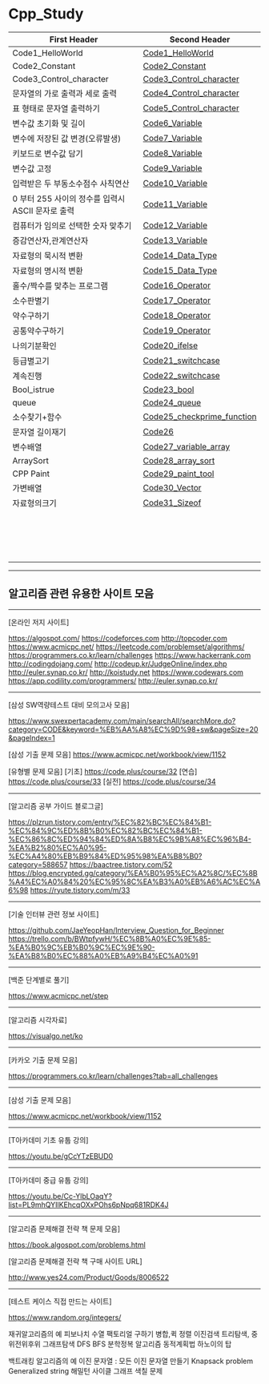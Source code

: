 # Cpp_Study









First Header | Second Header
------------ | -------------
Code1_HelloWorld|[Code1_HelloWorld](https://github.com/songk1992/Cpp_Study/blob/master/code/Code1_HelloWorld)
Code2_Constant|[Code2_Constant](https://github.com/songk1992/Cpp_Study/blob/master/code/Code2_Constant)
Code3_Control_character|[Code3_Control_character](https://github.com/songk1992/Cpp_Study/blob/master/code/Code3_Control_character)
문자열의 가로 출력과 세로 출력| [Code4_Control_character](https://github.com/songk1992/Cpp_Study/blob/master/code/Code4_Control_character)
표 형태로 문자열 출력하기|[Code5_Control_character](https://github.com/songk1992/Cpp_Study/blob/master/code/Code5_Control_character)
변수값 초기화 및 길이|[Code6_Variable](https://github.com/songk1992/Cpp_Study/blob/master/code/Code6_Variable)
변수에 저장된 값 변경(오류발생)|[Code7_Variable](https://github.com/songk1992/Cpp_Study/blob/master/code/Code7_Variable)
키보드로 변수값 담기|[Code8_Variable](https://github.com/songk1992/Cpp_Study/blob/master/code/Code8_Variable)
변수값 고정 | [Code9_Variable](https://github.com/songk1992/Cpp_Study/blob/master/code/Code9_Variable)
입력받은 두 부동소수점수 사칙연산 |[Code10_Variable](https://github.com/songk1992/Cpp_Study/blob/master/code/Code10_Variable)
0 부터 255 사이의 정수를 입력시 ASCII 문자로 출력 |[Code11_Variable](https://github.com/songk1992/Cpp_Study/blob/master/code/Code11_Variable)
컴퓨터가 임의로 선택한 숫자 맞추기|[Code12_Variable](https://github.com/songk1992/Cpp_Study/blob/master/code/Code12_Variable)
증감연산자,관계연산자|[Code13_Variable](https://github.com/songk1992/Cpp_Study/blob/master/code/Code13_Variable)
자료형의 묵시적 변환|[Code14_Data_Type](https://github.com/songk1992/Cpp_Study/blob/master/code/Code14_Data_Type)
자료형의 명시적 변환|[Code15_Data_Type](https://github.com/songk1992/Cpp_Study/blob/master/code/Code15_Data_Type)
홀수/짝수를 맞추는 프로그램|[Code16_Operator](https://github.com/songk1992/Cpp_Study/blob/master/code/Code16_Operator)
소수판별기|[Code17_Operator](https://github.com/songk1992/Cpp_Study/blob/master/code/Code17_Operator)
약수구하기|[Code18_Operator](https://github.com/songk1992/Cpp_Study/blob/master/code/Code18_Operator)
공통약수구하기|[Code19_Operator](https://github.com/songk1992/Cpp_Study/blob/master/code/Code19_Operator)
나의기분확인|[Code20_ifelse](https://github.com/songk1992/Cpp_Study/blob/master/code/Code20_ifelse)
등급별고기|[Code21_switchcase](https://github.com/songk1992/Cpp_Study/blob/master/code/Code21_switchcase)
계속진행|[Code22_switchcase](https://github.com/songk1992/Cpp_Study/blob/master/code/Code22_switchcase)
Bool_istrue|[Code23_bool](https://github.com/songk1992/Cpp_Study/blob/master/code/Code23_bool)
queue|[Code24_queue](https://github.com/songk1992/Cpp_Study/blob/master/code/Code24_queue)
소수찾기+함수|[Code25_checkprime_function](https://github.com/songk1992/Cpp_Study/blob/master/code/Code25_checkprime_function)
문자열 길이재기|[Code26](https://github.com/songk1992/Cpp_Study/blob/master/code/Code26)
변수배열|[Code27_variable_array](https://github.com/songk1992/Cpp_Study/blob/master/code/Code27_variable_array)
ArraySort|[Code28_array_sort](https://github.com/songk1992/Cpp_Study/blob/master/code/Code28_array_sort)
CPP Paint|[Code29_paint_tool](https://github.com/songk1992/Cpp_Study/new/master/code29)
가변배열|[Code30_Vector](https://github.com/songk1992/Cpp_Study/blob/master/code/Code30_Vector)
자료형의크기|[Code31_Sizeof](https://github.com/songk1992/Cpp_Study/blob/master/code/Code31_Sizeof)
|[]()
|[]()
|[]()
|[]()
|[]()
|[]()
|[]()
|[]()
|[]()
|[]()
|[]()
|[]()
|[]()
|[]()
|[]()
|[]()
|[]()
--------------------------------------
 알고리즘 관련 유용한 사이트 모음
--------------------------------------

--------------------------------------
[온라인 저지 사이트]

https://algospot.com/
https://codeforces.com
http://topcoder.com
https://www.acmicpc.net/
https://leetcode.com/problemset/algorithms/
https://programmers.co.kr/learn/challenges
https://www.hackerrank.com
http://codingdojang.com/
http://codeup.kr/JudgeOnline/index.php
http://euler.synap.co.kr/
http://koistudy.net
https://www.codewars.com
https://app.codility.com/programmers/
http://euler.synap.co.kr/

--------------------------------------
[삼성 SW역량테스트 대비 모의고사 모음]

https://www.swexpertacademy.com/main/searchAll/searchMore.do?category=CODE&keyword=%EB%AA%A8%EC%9D%98+sw&pageSize=20&pageIndex=1

[삼성 기출 문제 모음]
https://www.acmicpc.net/workbook/view/1152

[유형별 문제 모음]
[기초] https://code.plus/course/32
[연습] https://code.plus/course/33
[실전] https://code.plus/course/34

--------------------------------------
[알고리즘 공부 가이드 블로그글]

https://plzrun.tistory.com/entry/%EC%82%BC%EC%84%B1-%EC%84%9C%ED%8B%B0%EC%82%BC%EC%84%B1-%EC%86%8C%ED%94%84%ED%8A%B8%EC%9B%A8%EC%96%B4-%EA%B2%80%EC%A0%95-%EC%A4%80%EB%B9%84%ED%95%98%EA%B8%B0?category=588657
https://baactree.tistory.com/52
https://blog.encrypted.gg/category/%EA%B0%95%EC%A2%8C/%EC%8B%A4%EC%A0%84%20%EC%95%8C%EA%B3%A0%EB%A6%AC%EC%A6%98
https://ryute.tistory.com/m/33


--------------------------------------
[기술 인터뷰 관련 정보 사이트]

https://github.com/JaeYeopHan/Interview_Question_for_Beginner
https://trello.com/b/BWtpfywH/%EC%8B%A0%EC%9E%85-%EA%B0%9C%EB%B0%9C%EC%9E%90-%EA%B8%B0%EC%88%A0%EB%A9%B4%EC%A0%91


--------------------------------------
[백준 단계별로 풀기]

https://www.acmicpc.net/step


--------------------------------------
[알고리즘 시각자료]

https://visualgo.net/ko


--------------------------------------
[카카오 기출 문제 모음]

https://programmers.co.kr/learn/challenges?tab=all_challenges


--------------------------------------
[삼성 기출 문제 모음]

https://www.acmicpc.net/workbook/view/1152


--------------------------------------
[T아카데미 기초 유툽 강의]

https://youtu.be/gCcYTzEBUD0


--------------------------------------
[T아카데미 중급 유툽 강의]

https://youtu.be/Cc-YlbLOaqY?list=PL9mhQYIlKEhcqOXxPOhs6pNpq681RDK4J


--------------------------------------
[알고리즘 문제해결 전략 책 문제 모음]

https://book.algospot.com/problems.html

[알고리즘 문제해결 전략 책 구매 사이트 URL]

http://www.yes24.com/Product/Goods/8006522


--------------------------------------
[테스트 케이스 직접 만드는 사이트]

https://www.random.org/integers/


재귀알고리즘의 예
피보나치 수열 팩토리얼 구하기
병합,퀵 정렬
이진검색
트리탐색, 중위전위후위
그래프탐색 DFS BFS
분학정복 알고리즘
동적계획법
하노이의 탑

백트래킹 알고리즘의 예
이진 문자열 : 모든 이진 문자열 만들기
Knapsack problem
Generalized string
해밀턴 사이클
그래프 색칠 문제








